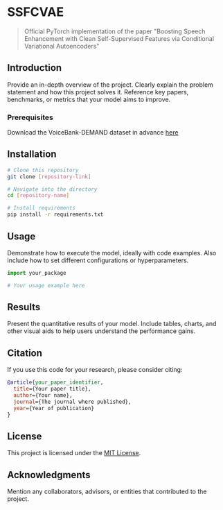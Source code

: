 # SSFCVAE
> Official PyTorch implementation of the paper "Boosting Speech Enhancement with Clean Self-Supervised Features via Conditional Variational Autoencoders"

## Introduction
Provide an in-depth overview of the project. Clearly explain the problem statement and how this project solves it. Reference key papers, benchmarks, or metrics that your model aims to improve.

### Prerequisites
Download the VoiceBank-DEMAND dataset in advance [here](https://datashare.ed.ac.uk/handle/10283/2791)

## Installation
```bash
# Clone this repository
git clone [repository-link]

# Navigate into the directory
cd [repository-name]

# Install requirements
pip install -r requirements.txt
```

## Usage
Demonstrate how to execute the model, ideally with code examples. Also include how to set different configurations or hyperparameters.

```python
import your_package

# Your usage example here
```

## Results
Present the quantitative results of your model. Include tables, charts, and other visual aids to help users understand the performance gains.

## Citation
If you use this code for your research, please consider citing:

```bibtex
@article{your_paper_identifier,
  title={Your paper title},
  author={Your name},
  journal={The journal where published},
  year={Year of publication}
}
```

## License
This project is licensed under the [MIT License](LICENSE).

## Acknowledgments
Mention any collaborators, advisors, or entities that contributed to the project.
